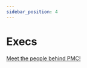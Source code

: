 ```yaml
---
sidebar_position: 4
---
```


# Execs

[Meet the people behind PMC!](https://www.ubcpm.club/?fbclid=IwAR0yBCYMQY4pXlYt7qM9aGZH168zdOLu1_TbJpKRYC-JTtMVvl2Z5Wb77wU#/execs)
